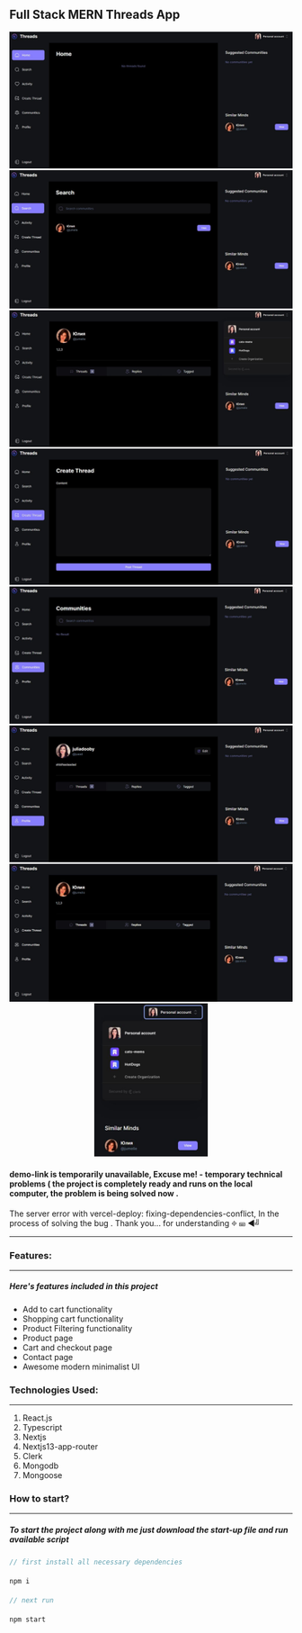 ## Full Stack MERN Threads App

<div align="center"><img src="https://github.com/juliaDooby/React-threads-app/blob/main/thread_1.JPG" width="100%" height="20%"></img></div>
<div align="center"><img src="https://github.com/juliaDooby/React-threads-app/blob/main/thread_2.JPG" width="100%" height="20%"></img></div>
<div align="center"><img src="https://github.com/juliaDooby/React-threads-app/blob/main/thread_3.JPG" width="100%" height="20%"></img></div>
<div align="center"><img src="https://github.com/juliaDooby/React-threads-app/blob/main/thread_4.JPG" width="100%" height="20%"></img></div>
<div align="center"><img src="https://github.com/juliaDooby/React-threads-app/blob/main/thread_5.JPG" width="100%" height="20%"></img></div>
<div align="center"><img src="https://github.com/juliaDooby/React-threads-app/blob/main/thread_6.JPG" width="100%" height="20%"></img></div>
<div align="center"><img src="https://github.com/juliaDooby/React-threads-app/blob/main/thread_7.JPG" width="100%" height="20%"></img></div>
<div align="center"><img src="https://github.com/juliaDooby/React-threads-app/blob/main/thread_8.JPG" width="40%" height="20%"></img></div>

#### demo-link is temporarily unavailable, Excuse me! - temporary technical problems ( the project is completely ready and runs on the local computer, the problem is being solved now .
The server error with vercel-deploy: fixing-dependencies-conflict, In the process of solving the bug .
Thank you... for understanding ፠ ⌨ ◄╝

 ---
 
### Features:

---

##### Here's features included in this project

- Add to cart functionality
- Shopping cart functionality
- Product Filtering functionality
- Product page
- Cart and checkout page
- Contact page
- Awesome modern minimalist UI

### Technologies Used:

---

1. React.js
2. Typescript
3. Nextjs
4. Nextjs13-app-router
5. Clerk
6. Mongodb
7. Mongoose
 
### How to start?

---

##### To start the project along with me just download the start-up file and run available script

```javascript
// first install all necessary dependencies

npm i

// next run

npm start

```




<!-- Threads, Next.js app that skyrocketed to 100 million sign-ups in less than 5 days, and dethroned giants like Twitter, ChatGPT, and TikTok to become the fastest-growing app ever!

In this video, you'll:

Master Next.js 13.4 with Server Side Rendering
Learn MongoDB handling of complex schemas, multiple data population
Create beautiful layouts with TailwindCSS
Use Clerk for authentication
Handle file uploads with UploadThing
Explore Shadcn components
Listen to real-time events with webhooks
Understand middleware, API actions, and authorization
Explore & integrate new Next.js layout route groups
Validate data with Zod
Manage forms with react hook form
Create reusable components
Build a solid application architecture
Deploy the application and more! -->
